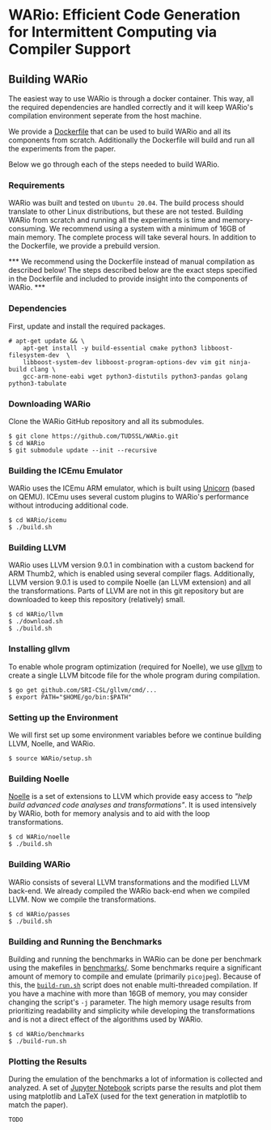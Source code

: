 # WARio: Efficient Code Generation for Intermittent Computing via Compiler Support

## Building WARio
The easiest way to use WARio is through a docker container. This way, all the required dependencies are handled correctly and it will keep WARio's compilation environment seperate from the host machine.

We provide a [Dockerfile](docker/Dockerfile) that can be used to build WARio and all its components from scratch. Additionally the Dockerfile will build and run all the experiments from the paper. 

Below we go through each of the steps needed to build WARio.

### Requirements
WARio was built and tested on `Ubuntu 20.04`. The build process should translate to other Linux distributions, but these are not tested.
Building WARio from scratch and running all the experiments is time and memory-consuming. We recommend using a system with a minimum of 16GB of main memory. The complete process will take several hours. In addition to the Dockerfile, we provide a prebuild version.

*** We recommend using the Dockerfile instead of manual compilation as described below! The steps described below are the exact steps specified in the Dockerfile and included to provide insight into the components of WARio. ***

### Dependencies
First, update and install the required packages.
```
# apt-get update && \
    apt-get install -y build-essential cmake python3 libboost-filesystem-dev  \
    libboost-system-dev libboost-program-options-dev vim git ninja-build clang \
    gcc-arm-none-eabi wget python3-distutils python3-pandas golang python3-tabulate
```

### Downloading WARio
Clone the WARio GitHub repository and all its submodules.
```
$ git clone https://github.com/TUDSSL/WARio.git
$ cd WARio
$ git submodule update --init --recursive
```

### Building the ICEmu Emulator
WARio uses the ICEmu ARM emulator, which is built using [Unicorn](https://github.com/unicorn-engine/unicorn) (based on QEMU).
ICEmu uses several custom plugins to WARio's performance without introducing additional code.
```
$ cd WARio/icemu
$ ./build.sh
```

### Building LLVM
WARio uses LLVM version 9.0.1 in combination with a custom backend for ARM Thumb2, which is enabled using several compiler flags.
Additionally, LLVM version 9.0.1 is used to compile Noelle (an LLVM extension) and all the transformations.
Parts of LLVM are not in this git repository but are downloaded to keep this repository (relatively) small.
```
$ cd WARio/llvm
$ ./download.sh
$ ./build.sh
```

### Installing gllvm
To enable whole program optimization (required for Noelle), we use [gllvm](github.com/SRI-CSL/gllvm) to create a single LLVM bitcode file for the whole program during compilation.
```
$ go get github.com/SRI-CSL/gllvm/cmd/...
$ export PATH="$HOME/go/bin:$PATH" 
```

### Setting up the Environment
We will first set up some environment variables before we continue building LLVM, Noelle, and WARio.
```
$ source WARio/setup.sh
```

### Building Noelle
[Noelle](https://github.com/scampanoni/noelle) is a set of extensions to LLVM which provide easy access to _"help build advanced code analyses and transformations"_. It is used intensively by WARio, both for memory analysis and to aid with the loop transformations.
```
$ cd WARio/noelle
$ ./build.sh
```

### Building WARio
WARio consists of several LLVM transformations and the modified LLVM back-end. We already compiled the WARio back-end when we compiled LLVM. Now we compile the transformations.
```
$ cd WARio/passes
$ ./build.sh
```

### Building and Running the Benchmarks
Building and running the benchmarks in WARio can be done per benchmark using the makefiles in [benchmarks/](benchmarks/). Some benchmarks require a significant amount of memory to compile and emulate (primarily `picojpeg`). Because of this, the [`build-run.sh`](benchmarks/build-run.sh) script does not enable multi-threaded compilation. If you have a machine with more than 16GB of memory, you may consider changing the script's `-j` parameter. The high memory usage results from prioritizing readability and simplicity while developing the transformations and is not a direct effect of the algorithms used by WARio.
```
$ cd WARio/benchmarks
$ ./build-run.sh
```

### Plotting the Results
During the emulation of the benchmarks a lot of information is collected and analyzed. A set of [Jupyter Notebook](https://jupyter.org/) scripts parse the results and plot them using matplotlib and LaTeX (used for the text generation in matplotlib to match the paper).
```
TODO
```


